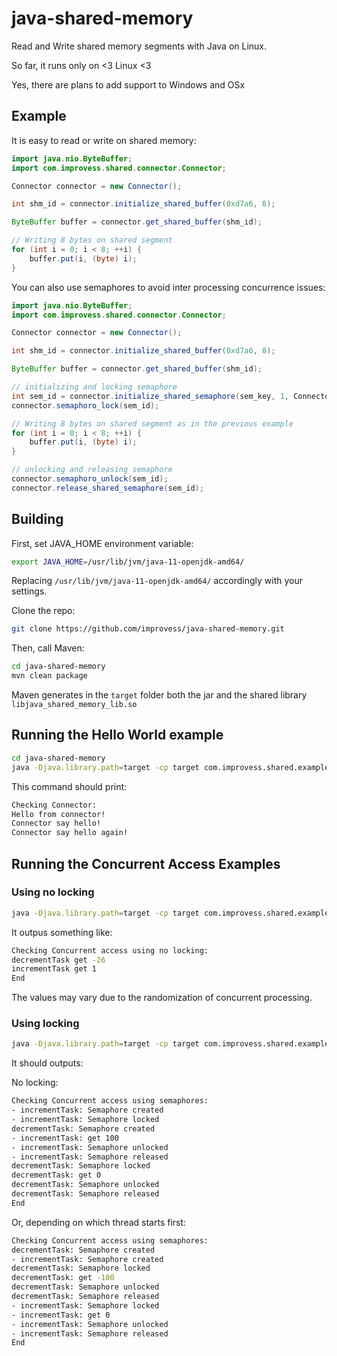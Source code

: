 # java-shared-memory
Read and Write shared memory segments with Java on Linux.

So far, it runs only on <3 Linux <3

Yes, there are plans to add support to Windows and OSx

## Example

It is easy to read or write on shared memory:

```java
import java.nio.ByteBuffer;
import com.improvess.shared.connector.Connector;

Connector connector = new Connector();

int shm_id = connector.initialize_shared_buffer(0xd7a6, 8);

ByteBuffer buffer = connector.get_shared_buffer(shm_id);

// Writing 8 bytes on shared segment
for (int i = 0; i < 8; ++i) {
    buffer.put(i, (byte) i);
}
```

You can also use semaphores to avoid inter processing concurrence issues:

```java
import java.nio.ByteBuffer;
import com.improvess.shared.connector.Connector;

Connector connector = new Connector();

int shm_id = connector.initialize_shared_buffer(0xd7a6, 8);

ByteBuffer buffer = connector.get_shared_buffer(shm_id);

// initializing and locking semaphore
int sem_id = connector.initialize_shared_semaphore(sem_key, 1, Connector.IPC_CREAT | 0666);
connector.semaphoro_lock(sem_id);

// Writing 8 bytes on shared segment as in the previous example
for (int i = 0; i < 8; ++i) {
    buffer.put(i, (byte) i);
}

// unlocking and releasing semaphore
connector.semaphoro_unlock(sem_id);
connector.release_shared_semaphore(sem_id);
```

## Building 

First, set JAVA_HOME environment variable:
```bash
export JAVA_HOME=/usr/lib/jvm/java-11-openjdk-amd64/
```
Replacing `/usr/lib/jvm/java-11-openjdk-amd64/` accordingly with your settings.

Clone the repo:
```bash
git clone https://github.com/improvess/java-shared-memory.git
```

Then, call Maven:
```bash
cd java-shared-memory
mvn clean package
```

Maven generates in the `target` folder both the jar and the shared library `libjava_shared_memory_lib.so`

## Running the Hello World example

```bash
cd java-shared-memory
java -Djava.library.path=target -cp target com.improvess.shared.examples.CheckConnector 2
```

This command should print:

```bash
Checking Connector:
Hello from connector!
Connector say hello!
Connector say hello again!
```

## Running the Concurrent Access Examples

### Using no locking

```bash
java -Djava.library.path=target -cp target com.improvess.shared.examples.ConcurrentAccessWithLock
```
It outpus something like:
```bash
Checking Concurrent access using no locking:
decrementTask get -26
incrementTask get 1
End
```

The values may vary due to the randomization of concurrent processing.

### Using locking

```bash
java -Djava.library.path=target -cp target com.improvess.shared.examples.ConcurrentAccessWithLock
```
It should outputs:

No locking:

```bash
Checking Concurrent access using semaphores:
- incrementTask: Semaphore created
- incrementTask: Semaphore locked
decrementTask: Semaphore created
- incrementTask: get 100
- incrementTask: Semaphore unlocked
- incrementTask: Semaphore released
decrementTask: Semaphore locked
decrementTask: get 0
decrementTask: Semaphore unlocked
decrementTask: Semaphore released
End
```
Or, depending on which thread starts first:

```bash
Checking Concurrent access using semaphores:
decrementTask: Semaphore created
- incrementTask: Semaphore created
decrementTask: Semaphore locked
decrementTask: get -100
decrementTask: Semaphore unlocked
decrementTask: Semaphore released
- incrementTask: Semaphore locked
- incrementTask: get 0
- incrementTask: Semaphore unlocked
- incrementTask: Semaphore released
End
```